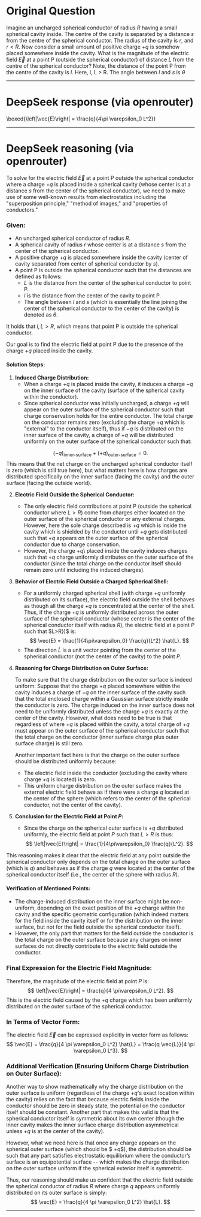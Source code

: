 # Original Question

Imagine an uncharged spherical conductor of radius $R$ having a small spherical cavity inside. The centre of the cavity is separated by a distance $s$ from the centre of the spherical conductor. The radius of the cavity is $r$, and $r<R$. Now consider a small amount of positive charge $+q$ is somehow placed somewhere inside the cavity. What is the magnitude of the electric field $\vec{E}$ at a point P (outside the spherical conductor) of distance $L$ from the centre of the spherical conductor? Note, the distance of the point P from the centre of the cavity is $l$. Here, l, L > R. The angle between $l$ and $s$ is $\theta$


---

# DeepSeek response (via openrouter)

\boxed{\left|\vec{E}\right| = \frac{q}{4\pi \varepsilon_0 L^2}}

---

# DeepSeek reasoning (via openrouter)

To solve for the electric field $\vec{E}$ at a point P outside the spherical conductor where a charge $+q$ is placed inside a spherical cavity (whose center is at a distance $s$ from the center of the spherical conductor), we need to make use of some well-known results from electrostatics including the "superposition principle," "method of images," and "properties of conductors."

### Given:
- An uncharged spherical conductor of radius $R$.
- A spherical cavity of radius $r$ whose center is at a distance $s$ from the center of the spherical conductor.
- A positive charge $+q$ is placed somewhere inside the cavity (center of cavity separated from center of spherical conductor by $s$).
- A point P is outside the spherical conductor such that the distances are defined as follows:
    - $L$ is the distance from the center of the spherical conductor to point P.
    - $l$ is the distance from the center of the cavity to point P.
    - The angle between $l$ and $s$ (which is essentially the line joining the center of the spherical conductor to the center of the cavity) is denoted as $\theta$.

It holds that $l, L > R$, which means that point P is outside the spherical conductor. 

Our goal is to find the electric field at point P due to the presence of the charge $+q$ placed inside the cavity.

#### Solution Steps:

1. **Induced Charge Distribution:**
   - When a charge $+q$ is placed inside the cavity, it induces a charge $-q$ on the inner surface of the cavity (surface of the spherical cavity within the conductor).
   - Since spherical conductor was initially uncharged, a charge $+q$ will appear on the outer surface of the spherical conductor such that charge conservation holds for the entire conductor. The total charge on the conductor remains zero (excluding the charge $+q$ which is "external" to the conductor itself), thus if $-q$ is distributed on the inner surface of the cavity, a charge of $+q$ will be distributed uniformly on the outer surface of the spherical conductor such that:
   
$$
(-q)_{\text{inner-surface}} + (+q)_{\text{outer-surface}} = 0.
$$
This means that the net charge on the uncharged spherical conductor itself is zero (which is still true here), but what matters here is how charges are distributed specifically on the inner surface (facing the cavity) and the outer surface (facing the outside world).

2. **Electric Field Outside the Spherical Conductor:**
   - The only electric field contributions at point P (outside the spherical conductor where $L>R$) come from charges either located on the outer surface of the spherical conductor or any external charges. However, here the sole charge described is $+q$ which is inside the cavity which is shielded by the conductor until $+q$ gets distributed such that $+q$ appears on the outer surface of the spherical conductor due to charge conservation.
   - However, the charge $+q$\ placed inside the cavity induces charges such that $+q$ charge uniformly distributes on the outer surface of the conductor (since the total charge on the conductor itself should remain zero until including the induced charges).

3. **Behavior of Electric Field Outside a Charged Spherical Shell:**
   - For a uniformly charged spherical shell (with charge $+q$ uniformly distributed on its surface), the electric field outside the shell behaves as though all the charge $+q$ is concentrated at the center of the shell. Thus, if the charge $+q$ is uniformly distributed across the outer surface of the spherical conductor (whose center is the center of the spherical conductor itself with radius $R$), the electric field at a point $P$ such that $L>R})$ is:
$$
\vec{E} = \frac{1}{4\pi\varepsilon_0} \frac{q}{L^2} \hat{L}.
$$
   - The direction $\hat{L}$ is a unit vector pointing from the center of the spherical conductor (not the center of the cavity) to the point $P$.

4. **Reasoning for Charge Distribution on Outer Surface:**
  
   To make sure that the charge distribution on the outer surface is indeed uniform:
   Suppose that the charge $+q$ placed somewhere within the cavity induces a charge of $-q$ on the inner surface of the cavity such that the total enclosed charge within a Gaussian surface strictly inside the conductor is zero. The charge induced on the inner surface does not need to be uniformly distributed unless the charge $+q$ is exactly at the center of the cavity. However, what does need to be true is that regardless of where $+q$ is placed within the cavity, a total charge of $+q$ must appear on the outer surface of the spherical conductor such that the total charge on the conductor (inner surface charge plus outer surface charge) is still zero.

      Another important fact here is that the charge on the outer surface should be distributed uniformly because:
      - The electric field inside the conductor (excluding the cavity where charge $+q$ is located) is zero.
      - This uniform charge distribution on the outer surface makes the external electric field behave as if there were a charge $q$ located at the center of the sphere (which refers to the center of the spherical conductor, not the center of the cavity).

5. **Conclusion for the Electric Field at Point $P$:**
    - Since the charge on the spherical outer surface is $+q$ distributed uniformly, the electric field at point $P$ such that $L > R$ is thus:
$$
\left|\vec{E}\right| = \frac{1}{4\pi\varepsilon_0} \frac{q}{L^2}.
$$
    
This reasoning makes it clear that the electric field at any point outside the spherical conductor only depends on the total charge on the outer surface (which is $q$) and behaves as if the charge $q$ were located at the center of the spherical conductor itself (i.e., the center of the sphere with radius $R$).

#### Verification of Mentioned Points:
- The charge-induced distribution on the inner surface might be non-uniform, depending on the exact position of the $+q$ charge within the cavity and the specific geometric configuration (which indeed matters for the field inside the cavity itself or for the distribution on the inner surface, but not for the field outside the spherical conductor itself).
- However, the only part that matters for the field outside the conductor is the total charge on the outer surface because any charges on inner surfaces do not directly contribute to the electric field outside the conductor.

### Final Expression for the Electric Field Magnitude:

Therefore, the magnitude of the electric field at point $P$ is:
$$
\left|\vec{E}\right| = \frac{q}{4 \pi\varepsilon_0 L^2}.
$$
This is the electric field caused by the $+q$ charge which has been uniformly distributed on the outer surface of the spherical conductor.

### In Terms of Vector Form:
The electric field $\vec{E}$ can be expressed explicitly in vector form as follows:
$$
\vec{E} = \frac{q}{4 \pi \varepsilon_0 L^2} \hat{L} = \frac{q \vec{L}}{4 \pi \varepsilon_0 L^3}.
$$

### Additional Verification (Ensuring Uniform Charge Distribution on Outer Surface):
Another way to show mathematically why the charge distribution on the outer surface is uniform (regardless of the charge $+q$'s exact location within the cavity) relies on the fact that because electric fields inside the conductor should be zero in steady state, the potential on the conductor itself should be constant. Another part that makes this valid is that the spherical conductor itself is symmetric about its own center (though the inner cavity makes the inner surface charge distribution asymmetrical unless $+q$ is at the center of the cavity).

However, what we need here is that once any charge appears on the spherical outer surface (which should be $ +q$), the distribution should be such that any part satisfies electrostatic equilibrium where the conductor’s surface is an equipotential surface -- which makes the charge distribution on the outer surface uniform if the spherical exterior itself is symmetric.

Thus, our reasoning should make us confident that the electric field outside the spherical conductor of radius $R$ where charge $q$ appears uniformly distributed on its outer surface is simply:
$$
\vec{E} = \frac{q}{4 \pi \varepsilon_0 L^2} \hat{L}.
$$


---

